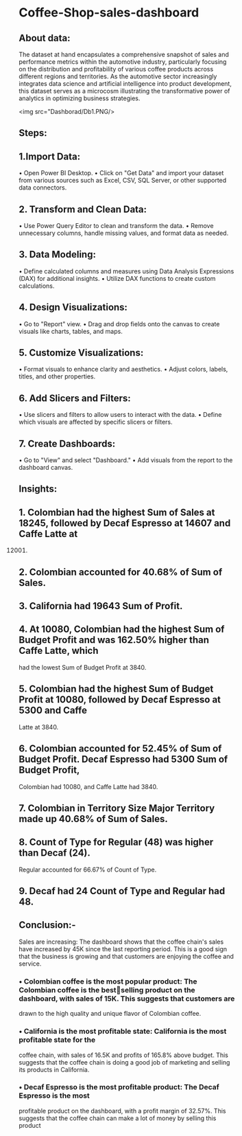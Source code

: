 # Coffee-Shop-sales-dashboard
## About data:
The dataset at hand encapsulates a comprehensive snapshot of sales and
performance metrics within the automotive industry, particularly focusing on
the distribution and profitability of various coffee products across different
regions and territories.
As the automotive sector increasingly integrates data science and
artificial intelligence into product development, this dataset serves as a
microcosm illustrating the transformative power of analytics in optimizing
business strategies.

<img src="Dashborad/Db1.PNG/>

## Steps:
## 1.Import Data:
• Open Power BI Desktop.
• Click on "Get Data" and import your dataset from various sources such as
Excel, CSV, SQL Server, or other supported data connectors.
## 2. Transform and Clean Data:
• Use Power Query Editor to clean and transform the data.
• Remove unnecessary columns, handle missing values, and format data as
needed.
## 3. Data Modeling:
• Define calculated columns and measures using Data Analysis
Expressions (DAX) for additional insights.
• Utilize DAX functions to create custom calculations.
## 4. Design Visualizations:
• Go to "Report" view.
• Drag and drop fields onto the canvas to create visuals like charts, tables,
and maps.
## 5. Customize Visualizations:
• Format visuals to enhance clarity and aesthetics.
• Adjust colors, labels, titles, and other properties.
## 6. Add Slicers and Filters:
• Use slicers and filters to allow users to interact with the data.
• Define which visuals are affected by specific slicers or filters.
## 7. Create Dashboards:
• Go to "View" and select "Dashboard."
• Add visuals from the report to the dashboard canvas.

## Insights:
## 1. Colombian had the highest Sum of Sales at 18245, followed by Decaf Espresso at 14607 and Caffe Latte at
12001.
## 2. Colombian accounted for 40.68% of Sum of Sales.
## 3. California had 19643 Sum of Profit.
## 4. At 10080, Colombian had the highest Sum of Budget Profit and was 162.50% higher than Caffe Latte, which 
had the lowest Sum of Budget Profit at 3840.
## 5. Colombian had the highest Sum of Budget Profit at 10080, followed by Decaf Espresso at 5300 and Caffe 
Latte at 3840.
## 6. Colombian accounted for 52.45% of Sum of Budget Profit. Decaf Espresso had 5300 Sum of Budget Profit,
Colombian had 10080, and Caffe Latte had 3840.
## 7. Colombian in Territory Size Major Territory made up 40.68% of Sum of Sales.
## 8. Count of Type for Regular (48) was higher than Decaf (24).
Regular accounted for 66.67% of Count of Type.
## 9. Decaf had 24 Count of Type and Regular had 48.
## Conclusion:-
Sales are increasing: The dashboard shows that the coffee chain's sales have increased by
45K since the last reporting period. This is a good sign that the business is growing and that 
customers are enjoying the coffee and service.
### • Colombian coffee is the most popular product: The Colombian coffee is the bestselling product on the dashboard, with sales of 15K. This suggests that customers are 
drawn to the high quality and unique flavor of Colombian coffee.
### • California is the most profitable state: California is the most profitable state for the 
coffee chain, with sales of 16.5K and profits of 165.8% above budget. This suggests 
that the coffee chain is doing a good job of marketing and selling its products in 
California.
### • Decaf Espresso is the most profitable product: The Decaf Espresso is the most 
profitable product on the dashboard, with a profit margin of 32.57%. This suggests 
that the coffee chain can make a lot of money by selling this product
